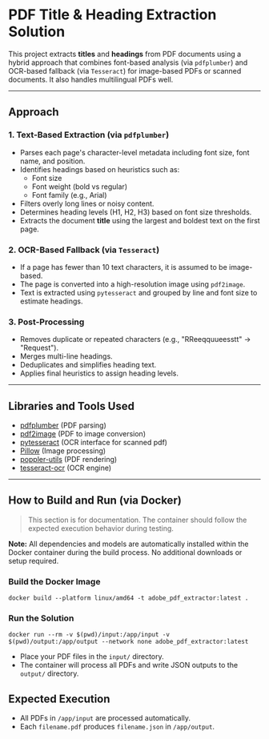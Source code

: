 # PDF Title & Heading Extraction Solution

This project extracts **titles** and **headings** from PDF documents using a hybrid approach that combines font-based analysis (via `pdfplumber`) and OCR-based fallback (via `Tesseract`) for image-based PDFs or scanned documents. It also handles multilingual PDFs well.

---

## Approach

### 1. Text-Based Extraction (via `pdfplumber`)
- Parses each page's character-level metadata including font size, font name, and position.
- Identifies headings based on heuristics such as:
  - Font size
  - Font weight (bold vs regular)
  - Font family (e.g., Arial)
- Filters overly long lines or noisy content.
- Determines heading levels (H1, H2, H3) based on font size thresholds.
- Extracts the document **title** using the largest and boldest text on the first page.

### 2. OCR-Based Fallback (via `Tesseract`)
- If a page has fewer than 10 text characters, it is assumed to be image-based.
- The page is converted into a high-resolution image using `pdf2image`.
- Text is extracted using `pytesseract` and grouped by line and font size to estimate headings.

### 3. Post-Processing
- Removes duplicate or repeated characters (e.g., "RReeqquueesstt" → "Request").
- Merges multi-line headings.
- Deduplicates and simplifies heading text.
- Applies final heuristics to assign heading levels.

---

## Libraries and Tools Used

- [pdfplumber](https://github.com/jsvine/pdfplumber) (PDF parsing)
- [pdf2image](https://github.com/Belval/pdf2image) (PDF to image conversion)
- [pytesseract](https://github.com/madmaze/pytesseract) (OCR interface for scanned pdf)
- [Pillow](https://python-pillow.org/) (Image processing)
- [poppler-utils](https://poppler.freedesktop.org/) (PDF rendering)
- [tesseract-ocr](https://github.com/tesseract-ocr/tesseract) (OCR engine)

---

## How to Build and Run (via Docker)

> This section is for documentation. The container should follow the expected execution behavior during testing.


**Note:** All dependencies and models are automatically installed within the Docker container during the build process. No additional downloads or setup required.

### Build the Docker Image
```
docker build --platform linux/amd64 -t adobe_pdf_extractor:latest .
```

### Run the Solution
```
docker run --rm -v $(pwd)/input:/app/input -v $(pwd)/output:/app/output --network none adobe_pdf_extractor:latest
```

- Place your PDF files in the `input/` directory.
- The container will process all PDFs and write JSON outputs to the `output/` directory.

## Expected Execution
- All PDFs in `/app/input` are processed automatically.
- Each `filename.pdf` produces `filename.json` in `/app/output`.
